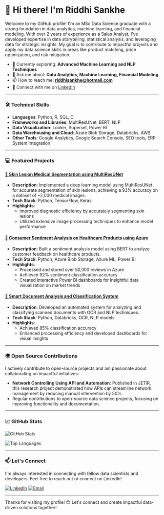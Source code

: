 # 👋 Hi there! I'm Riddhi Sankhe

Welcome to my GitHub profile! I'm an MSc Data Science graduate with a strong foundation in data analytics, machine learning, and financial modeling. With over 2 years of experience as a Sales Analyst, I've developed expertise in data storytelling, statistical analysis, and leveraging data for strategic insights. My goal is to contribute to impactful projects and apply my data science skills in areas like product matching, price optimization, and risk mitigation.

- 🌱 Currently exploring: **Advanced Machine Learning and NLP Techniques**
- 💬 Ask me about: **Data Analytics, Machine Learning, Financial Modeling**
- 📫 How to reach me: **[riddhisankhe@hotmail.com](mailto:riddhisankhe@hotmail.com)**
- 🔗 Connect with me on [LinkedIn](https://linkedin.com/in/riddhi-sankhe)

---

### 🛠️ Technical Skills

- **Languages**: Python, R, SQL, C
- **Frameworks and Libraries**: MultiResUNet, BERT, NLP
- **Data Visualization**: Looker, Superset, Power BI
- **Data Warehousing and Cloud**: Azure Blob Storage, Databricks, AWS
- **Other Tools**: Google Analytics, Google Search Console, SEO tools, ERP System Integration

---
### 💻 Featured Projects

#### [📘 Skin Lesion Medical Segmentation using MultiResUNet](https://github.com/YourUsername/SkinLesionSegmentation)
- **Description**: Implemented a deep learning model using MultiResUNet for accurate segmentation of skin lesions, achieving a 93% accuracy on a dataset of ~2,000 medical images.
- **Tech Stack**: Python, TensorFlow, Keras
- **Highlights**:
   - Improved diagnostic efficiency by accurately segmenting skin lesions
   - Utilized extensive image processing techniques to enhance model performance

#### [📗 Consumer Sentiment Analysis on Healthcare Products using Azure](https://github.com/YourUsername/SentimentAnalysisHealthcare)
- **Description**: Built a sentiment analysis model using BERT to analyze customer feedback on healthcare products.
- **Tech Stack**: Python, Azure Blob Storage, Azure ML, Power BI
- **Highlights**:
   - Processed and stored over 50,000 reviews in Azure
   - Achieved 92% sentiment classification accuracy
   - Created interactive Power BI dashboards for insightful data visualization on market trends

#### [📕 Smart Document Analysis and Classification System](https://github.com/YourUsername/DocumentClassificationSystem)
- **Description**: Developed an automated system for analyzing and classifying scanned documents with OCR and NLP techniques.
- **Tech Stack**: Python, Databricks, OCR, NLP models
- **Highlights**:
   - Achieved 85% classification accuracy
   - Enhanced processing efficiency and developed dashboards for visual insights

---

### 🌍 Open Source Contributions

I actively contribute to open-source projects and am passionate about collaborating on impactful initiatives:

- **Network Controlling Using API and Automation**: Published in JETIR, this research project demonstrated how APIs can streamline network management by reducing manual intervention by 50%.
- Regular contributions to open-source data science projects, focusing on improving functionality and documentation.

---
### 📈 GitHub Stats

![GitHub Stats](https://github-readme-stats.vercel.app/api?username=sankheriddhi2601&show_icons=true&count_private=true&theme=radical)

![Top Languages](https://github-readme-stats.vercel.app/api/top-langs/?username=YourUsername&layout=compact&theme=radical)

---

### 📫 Let's Connect

I'm always interested in connecting with fellow data scientists and developers. Feel free to reach out or connect on LinkedIn!

[![LinkedIn](https://img.shields.io/badge/-LinkedIn-0077B5?style=flat&logo=linkedin&logoColor=white)](https://linkedin.com/in/riddhi-sankhe) [![Email](https://img.shields.io/badge/-Email-D14836?style=flat&logo=gmail&logoColor=white)](mailto:riddhisankhe@hotmail.com)

---
Thanks for visiting my profile! 😊 Let's connect and create impactful data-driven solutions together!
